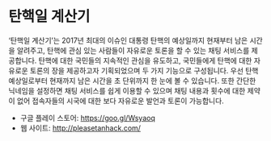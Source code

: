 # 탄핵일 계산기

‘탄핵일 계산기’는 2017년 최대의 이슈인 대통령 탄핵의 예상일까지 현재부터 남은 시간을 알려주고, 탄핵에 관심 있는 사람들이 자유로운 토론을 할 수 있는 채팅 서비스를 제공합니다. 탄핵에 대한 국민들의 지속적인 관심을 유도하고, 국민들에게 탄핵에 대한 자유로운 토론의 장을 제공하고자 기획되었으며 두 가지 기능으로 구성됩니다. 우선 탄핵 예상일로부터 현재까지 남은 시간을 초 단위까지 한 눈에 볼 수 있습니다. 또한 간단한 닉네임을 설정하면 채팅 서비스를 쉽게 이용할 수 있으며 채팅 내용과 횟수에 대한 제약이 없어 접속자들의 시국에 대한 보다 자유로운 발언과 토론이 가능합니다.

* 구글 플레이 스토어: https://goo.gl/Wsyaoq
* 웹 사이트: http://pleasetanhack.com/




